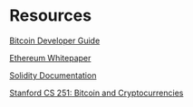 # Resources

[Bitcoin Developer Guide](https://bitcoin.org/en/developer-reference)

[Ethereum Whitepaper](https://github.com/ethereum/wiki/wiki/White-Paper)

[Solidity Documentation](https://solidity.readthedocs.io/en/latest/)

[Stanford CS 251: Bitcoin and Cryptocurrencies](https://crypto.stanford.edu/cs251/)

